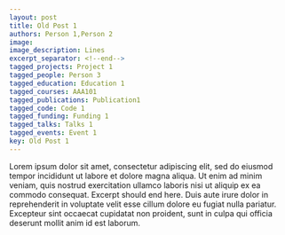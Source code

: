 ```yaml
---
layout: post
title: Old Post 1
authors: Person 1,Person 2
image:
image_description: Lines
excerpt_separator: <!--end-->
tagged_projects: Project 1
tagged_people: Person 3
tagged_education: Education 1
tagged_courses: AAA101
tagged_publications: Publication1
tagged_code: Code 1
tagged_funding: Funding 1
tagged_talks: Talks 1
tagged_events: Event 1
key: Old Post 1
---
```

Lorem ipsum dolor sit amet, consectetur adipiscing elit, sed do eiusmod tempor incididunt ut labore et dolore magna aliqua. Ut enim ad minim veniam, quis nostrud exercitation ullamco laboris nisi ut aliquip ex ea commodo consequat. Excerpt should end here. <!--end-->Duis aute irure dolor in reprehenderit in voluptate velit esse cillum dolore eu fugiat nulla pariatur. Excepteur sint occaecat cupidatat non proident, sunt in culpa qui officia deserunt mollit anim id est laborum.